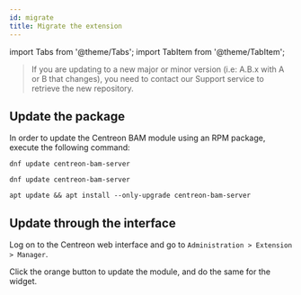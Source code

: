 ```yaml
---
id: migrate
title: Migrate the extension
---
```

import Tabs from '@theme/Tabs';
import TabItem from '@theme/TabItem';

> If you are updating to a new major or minor version (i.e: A.B.x with A
> or B that changes), you need to contact our Support service to retrieve
> the new repository.

## Update the package

In order to update the Centreon BAM module using an RPM package, execute the
following command:

<Tabs groupId="sync">
<TabItem value="Alma / RHEL / Oracle Linux 8" label="Alma / RHEL / Oracle Linux 8">

```shell
dnf update centreon-bam-server
```

</TabItem>
<TabItem value="Alma / RHEL / Oracle Linux 9" label="Alma / RHEL / Oracle Linux 9">

```shell
dnf update centreon-bam-server
```

</TabItem>
<TabItem value="Debian 11 & 12" label="Debian 11 & 12">

```shell
apt update && apt install --only-upgrade centreon-bam-server
```

</TabItem>
</Tabs>

## Update through the interface

Log on to the Centreon web interface and go to
`Administration > Extension > Manager`.

Click the orange button to update the module, and do the same for the widget.
